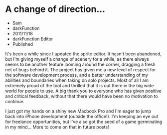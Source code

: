 # A change of direction... 
- Sam
- darkFunction
- 2011/11/18
- darkFunction Editor 
- Published

It's been a while since I updated the sprite editor. It hasn't been abandoned, but I'm giving myself a change of scenery for a while, as there always seems to be another feature looming around the corner, dragging a fresh net of bugs behind it. The project has given me a new level of respect for the software development process, and a better understanding of my abilities and boundaries when taking on solo projects. Most of all I am extremely proud of the tool and thrilled that it is out there in the big wide world for people to use. A big thank you to everyone who has given positive and critical feedback, without that there would have been no motivation to continue.

I just got my hands on a shiny new Macbook Pro and I'm eager to jump back into iPhone development (outside the office!). I'm keeping an eye out for freelance opportunities, but I've also got the seed of a game germinating in my mind... More to come on that in future posts!
